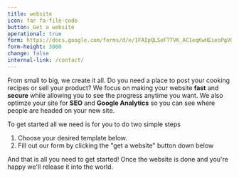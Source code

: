 ```yaml
---
title: website
icon: far fa-file-code
button: Get a website
operational: true
form: https://docs.google.com/forms/d/e/1FAIpQLSeF7TVK_AC1eqKwHEieoPgVGhOTeu8Qrm0lD1bYHZq5nTiNvA/viewform?embedded=true
form-height: 3000
change: false
internal-link: /contact/
---
```


From small to big, we create it all. Do you need a place to post your cooking recipes or sell your product?
We focus on making your website **fast** and **secure** while allowing you to see the progress anytime you want.
We also optimze your site for **SEO** and **Google Analytics** so you can see where people are headed on your new site.

To get started all we need is for you to do two simple steps

1. Choose your desired template below.
2. Fill out our form by clicking the "get a website" button down below

And that is all you need to get started! Once the website is done and you're happy we'll release it into the world.

